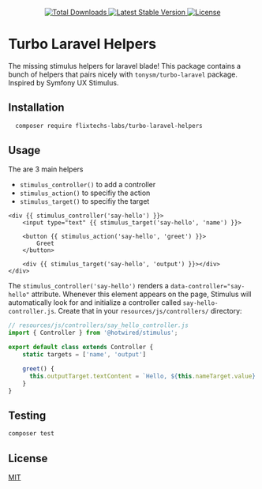 
<p align="center">
    <a href="https://packagist.org/packages/flixtechs-labs/turbo-laravel-helpers">
        <img src="https://img.shields.io/packagist/dt/flixtechs-labs/turbo-laravel-helpers" alt="Total Downloads">
    </a>
    <a href="https://packagist.org/packages/flixtechs-labs/turbo-laravel-helper">
        <img src="https://img.shields.io/packagist/v/flixtechs-labs/turbo-laravel-helpers" alt="Latest Stable Version">
    </a>
    <a href="https://packagist.org/packages/flixtechs-labs/turbo-laravel-helperl">
        <img src="https://img.shields.io/packagist/l/flixtechs-labs/turbo-laravel-helpers" alt="License">
    </a>
</p>

# Turbo Laravel Helpers

The missing stimulus helpers for laravel blade! This package contains a bunch of helpers that pairs nicely with `tonysm/turbo-laravel` package. 
Inspired by Symfony UX Stimulus.


## Installation

```bash
  composer require flixtechs-labs/turbo-laravel-helpers
```
    
## Usage
The are 3 main helpers 

- `stimulus_controller()` to add a controller
- `stimulus_action()` to specifiy the action
- `stimulus_target()` to specifiy the target


```blade
<div {{ stimulus_controller('say-hello') }}>
    <input type="text" {{ stimulus_target('say-hello', 'name') }}>

    <button {{ stimulus_action('say-hello', 'greet') }}>
        Greet
    </button>

    <div {{ stimulus_target('say-hello', 'output') }}></div>
</div>
```
The `stimulus_controller('say-hello')` renders a `data-controller="say-hello"` attribute. 
Whenever this element appears on the page, Stimulus will automatically look for and initialize a controller called `say-hello-controller.js`. 
Create that in your `resources/js/controllers/` directory:

```javascript
// resources/js/controllers/say_hello_controller.js
import { Controller } from '@hotwired/stimulus';

export default class extends Controller {
    static targets = ['name', 'output']

    greet() {
      this.outputTarget.textContent = `Hello, ${this.nameTarget.value}!`
    }
}
```




## Testing
```bash
composer test
```
## License

[MIT](https://github.com/flixtechs-labs/turbo-laravel-helpers/blob/master/LICENSE)
